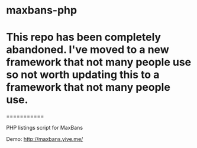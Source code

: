 maxbans-php
===========
# This repo has been completely abandoned. I've moved to a new framework that not many people use so not worth updating this to a framework that not many people use.
===========

PHP listings script for MaxBans

Demo: http://maxbans.yive.me/
